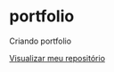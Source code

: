 # portfolio
Criando portfolio

<a href="https://github.com/rodrigoafonsobarboza/portfolio/">Visualizar meu repositório</a>
